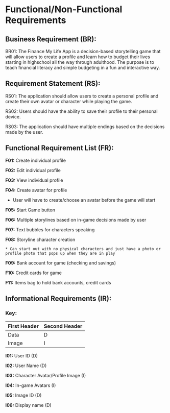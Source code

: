 # Functional/Non-Functional Requirements

## Business Requirement (BR):
BR01: The Finance My Life App is a decision-based storytelling game that will allow users to create a profile and learn how to budget their lives starting in highschool all the way through adulthood. The purpose is to teach financial literacy and simple budgeting in a fun and interactive way.

## Requirement Statement (RS):
RS01: The application should allow users to create a personal profile and create their own avatar or character while playing the game.

RS02: Users should have the ability to save their profile to their personal device.

RS03: The application should have multiple endings based on the decisions made by the user.

## Functional Requirement List (FR):

**F01:** Create individual profile

**F02:** Edit individual profile

**F03:** View individual profile

**F04:** Create avatar for profile

* User will have to create/choose an avatar before the game will start

**F05:** Start Game button

**F06:** Multiple storylines based on in-game decisions made by user

**F07:** Text bubbles for characters speaking

**F08:** Storyline character creation
	
	* Can start out with no physical characters and just have a photo or profile photo that pops up when they are in play

**F09:** Bank account for game (checking and savings)

**F10:** Credit cards for game

**F11:** Items bag to hold bank accounts, credit cards

## Informational Requirements (IR):

### Key:

First Header | Second Header
------------ | -------------
Data			| D
Image			| I


**I01:** User ID (D)

**I02:** User Name (D)

**I03:** Character Avatar/Profile Image (I)

**I04:** In-game Avatars (I)

**I05:** Image ID (D)

**I06:** Display name (D)



